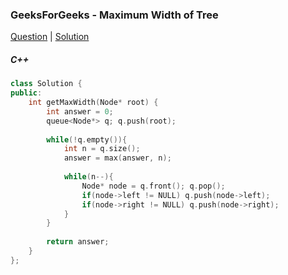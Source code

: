 ### GeeksForGeeks - Maximum Width of Tree

[Question](https://practice.geeksforgeeks.org/problems/maximum-width-of-tree/1/)
| [Solution](https://practice.geeksforgeeks.org/viewSol.php?subId=8af40e88d6a3302fabdc948655c3770b&pid=700159&user=amanguptarkg6)

##### C++
```c++
class Solution {
public:
    int getMaxWidth(Node* root) {
        int answer = 0;
        queue<Node*> q; q.push(root);
        
        while(!q.empty()){
            int n = q.size();
            answer = max(answer, n);
            
            while(n--){
                Node* node = q.front(); q.pop();
                if(node->left != NULL) q.push(node->left);
                if(node->right != NULL) q.push(node->right);
            }
        }
        
        return answer;
    }
};
```